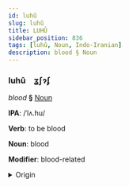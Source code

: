 ```yaml
---
id: luhû
slug: luhû
title: LUHÛ
sidebar_position: 836
tags: [luhû, Noun, Indo-Iranian]
description: blood § Noun
---
```


### luhû&emsp;<span kind="abugida">ʓʃɂʄ</span>

*blood* **§** [Noun](../../tags/Noun)

**IPA**: /ˈlʌ.hu/

**Verb**: to be blood

**Noun**: blood

**Modifier**: blood-related

<details>
    <summary>Origin</summary>
    Urdu لَہُو lahū /lə.ɦuː/<br/>
    <em>Indo-Iranian Language Family</em>
</details>